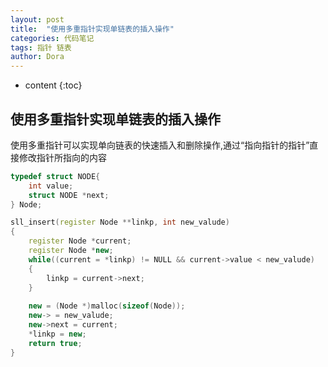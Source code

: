 ```yaml
---
layout: post
title:  "使用多重指针实现单链表的插入操作"
categories: 代码笔记
tags: 指针 链表 
author: Dora
---
```


* content
{:toc}
## 使用多重指针实现单链表的插入操作
使用多重指针可以实现单向链表的快速插入和删除操作,通过“指向指针的指针”直接修改指针所指向的内容










```cpp
typedef struct NODE{
	int value;
	struct NODE *next;
} Node;

sll_insert(register Node **linkp, int new_valude)
{
	register Node *current;
	register Node *new;
	while((current = *linkp) != NULL && current->value < new_valude)
	{
		linkp = current->next;
	}
	
	new = (Node *)malloc(sizeof(Node));
	new-> = new_valude;
	new->next = current;
	*linkp = new;
	return true;
}
```
